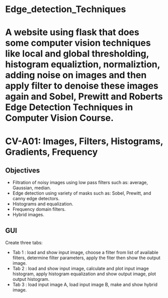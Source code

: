 # Edge_detection_Techniques
A website using flask that does some computer vision techniques like local and global thresholding, histogram equaliztion, normaliztion, adding noise on images and then apply filter to denoise these images again and Sobel, Prewitt and Roberts Edge Detection Techniques in Computer Vision Course. 
=======
# CV-A01: Images, Filters, Histograms, Gradients, Frequency

## Objectives
- Filtration of noisy images using low pass filters such as: average, Gaussian, median.
- Edge detection using variety of masks such as: Sobel, Prewitt, and canny edge detectors.
- Histograms and equalization.
- Frequency domain filters.
- Hybrid images.

## GUI
Create three tabs:
- Tab 1 : load and show input image, choose a filter from list of available filters, determine filter parameters, apply the fiter then show the output image.
- Tab 2 : load and show input image, calculate and plot input image histogram, apply histogram equalization and show output image, plot output histogram.
- Tab 3 : load input image A, load input image B, make and show hybrid image.

